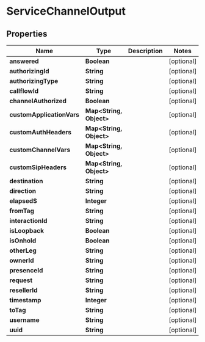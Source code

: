 

# ServiceChannelOutput


## Properties

| Name | Type | Description | Notes |
|------------ | ------------- | ------------- | -------------|
|**answered** | **Boolean** |  |  [optional] |
|**authorizingId** | **String** |  |  [optional] |
|**authorizingType** | **String** |  |  [optional] |
|**callflowId** | **String** |  |  [optional] |
|**channelAuthorized** | **Boolean** |  |  [optional] |
|**customApplicationVars** | **Map&lt;String, Object&gt;** |  |  [optional] |
|**customAuthHeaders** | **Map&lt;String, Object&gt;** |  |  [optional] |
|**customChannelVars** | **Map&lt;String, Object&gt;** |  |  [optional] |
|**customSipHeaders** | **Map&lt;String, Object&gt;** |  |  [optional] |
|**destination** | **String** |  |  [optional] |
|**direction** | **String** |  |  [optional] |
|**elapsedS** | **Integer** |  |  [optional] |
|**fromTag** | **String** |  |  [optional] |
|**interactionId** | **String** |  |  [optional] |
|**isLoopback** | **Boolean** |  |  [optional] |
|**isOnhold** | **Boolean** |  |  [optional] |
|**otherLeg** | **String** |  |  [optional] |
|**ownerId** | **String** |  |  [optional] |
|**presenceId** | **String** |  |  [optional] |
|**request** | **String** |  |  [optional] |
|**resellerId** | **String** |  |  [optional] |
|**timestamp** | **Integer** |  |  [optional] |
|**toTag** | **String** |  |  [optional] |
|**username** | **String** |  |  [optional] |
|**uuid** | **String** |  |  [optional] |



